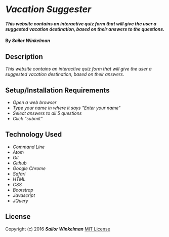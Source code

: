 # _Vacation Suggester_

#### _This website contains an interactive quiz form that will give the user a suggested vacation destination, based on their answers to the questions._

#### By _**Sailor Winkelman**_

## Description

_This website contains an interactive quiz form that will give the user a
suggested vacation destination, based on their answers._

## Setup/Installation Requirements

* _Open a web browser_
* _Type your name in where it says "Enter your name"_
* _Select answers to all 5 questions_
* _Click "submit"_

## Technology Used

* _Command Line_
* _Atom_
* _Git_
* _Github_
* _Google Chrome_
* _Safari_
* _HTML_
* _CSS_
* _Bootstrap_
* _Javascript_
* _JQuery_

## License

Copyright (c) 2016 **_Sailor Winkelman_**
[MIT License](https://en.wikipedia.org/wiki/MIT_License "Read about MIT here")
